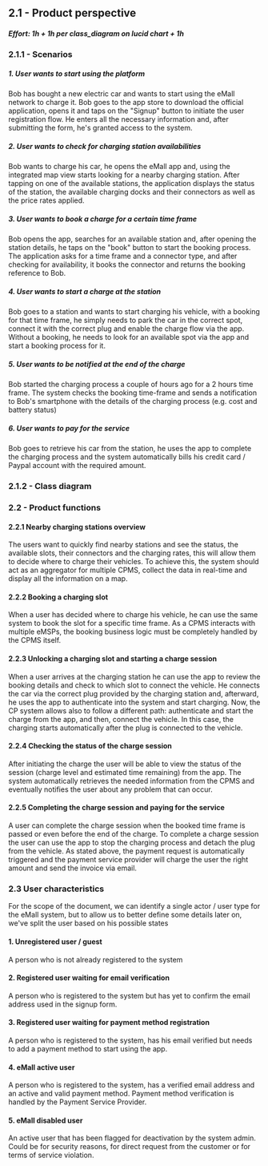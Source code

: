 ## 2.1 - Product perspective
##### Effort: 1h + 1h per class_diagram on lucid chart + 1h

### 2.1.1 - Scenarios

##### 1. User wants to start using the platform
Bob has bought a new electric car and wants to start using the eMall network to charge it.
Bob goes to the app store to download the official application, opens it and taps on the "Signup" button to initiate the user registration flow. He enters all the necessary information
and, after submitting the form, he's granted access to the system.

##### 2. User wants to check for charging station availabilities
Bob wants to charge his car, he opens the eMall app and, using the integrated map view
starts looking for a nearby charging station. After tapping on one of the available stations,
the application displays the status of the station, the available charging docks and their connectors
as well as the price rates applied.

##### 3. User wants to book a charge for a certain time frame 
Bob opens the app, searches for an available station and, after opening the station details, he taps on the "book" button to start the booking process.
The application asks for a time frame and a connector type, and after checking for availability, it books the connector and returns the booking reference to Bob.

##### 4. User wants to start a charge at the station
Bob goes to a station and wants to start charging his vehicle, with a booking for that time frame, 
he simply needs to park the car in the correct spot, connect it with the correct plug and enable the charge
flow via the app. Without a booking, he needs to look for an available spot via the app and start a booking
process for it.

##### 5. User wants to be notified at the end of the charge
Bob started the charging process a couple of hours ago for a 2 hours time frame. The system checks the booking time-frame and sends a notification to Bob's smartphone with the details of the charging process (e.g. cost and battery status)

##### 6. User wants to pay for the service
Bob goes to retrieve his car from the station, he uses the app to complete the charging process and the system automatically
bills his credit card / Paypal account with the required amount.


### 2.1.2 - Class diagram


### 2.2 - Product functions

#### 2.2.1 Nearby charging stations overview
The users want to quickly find nearby stations and see the status, the available slots, their connectors and the charging rates, this will allow them to decide where to charge their vehicles.
To achieve this, the system should act as an aggregator for multiple CPMS, collect the data in real-time and display all the information on a map.

#### 2.2.2 Booking a charging slot
When a user has decided where to charge his vehicle, he can use the same system to book the slot for a specific time frame. As a CPMS interacts with multiple eMSPs, the booking business logic must be completely handled by the CPMS itself. 

#### 2.2.3 Unlocking a charging slot and starting a charge session
When a user arrives at the charging station he can use the app to review the booking details and check to which slot to connect the vehicle. He connects the car via the correct
plug provided by the charging station and, afterward, he uses the app to authenticate into the system and start charging. Now, the CP system allows also to follow a different path: authenticate and start the charge from the app, and then, connect the vehicle. In this case, the charging starts automatically after the plug is connected to the vehicle.

#### 2.2.4 Checking the status of the charge session
After initiating the charge the user will be able to view the status of the session (charge level and estimated time remaining) from the app.
The system automatically retrieves the needed information from the CPMS and eventually notifies the user about any problem that can occur.


#### 2.2.5 Completing the charge session and paying for the service
A user can complete the charge session when the booked time frame is passed or even before the end of the charge. 
To complete a charge session the user can use the app to stop the charging process and detach the plug from the vehicle.
As stated above, the payment request is automatically triggered and the payment service provider will charge the user the right amount and send the invoice via email.


### 2.3 User characteristics

For the scope of the document, we can identify a single actor / user type for the eMall system, but to allow us to better define some details later on, we've split the user
based on his possible states

#### 1. Unregistered user / guest
A person who is not already registered to the system

#### 2. Registered user waiting for email verification
A person who is registered to the system but has yet to confirm the email address used in the signup form.

#### 3. Registered user waiting for payment method registration
A person who is registered to the system, has his email verified but needs to add a payment method to start using the app.

#### 4. eMall active user
A person who is registered to the system, has a verified email address and an active and valid payment method. Payment method verification is handled by the Payment Service Provider.

#### 5. eMall disabled user
An active user that has been flagged for deactivation by the system admin. Could be for security reasons, for direct request from the customer or for terms of service violation.
